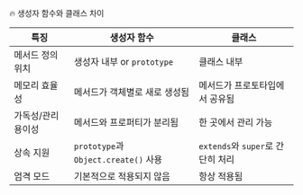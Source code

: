 🔥 생성자 함수와 클래스 차이

<table><thead><tr><th><strong>특징</strong></th><th><strong>생성자 함수</strong></th><th><strong>클래스</strong></th></tr></thead><tbody><tr><td>메서드 정의 위치</td><td>생성자 내부 or <code>prototype</code></td><td>클래스 내부</td></tr><tr><td>메모리 효율성</td><td>메서드가 객체별로 새로 생성됨</td><td>메서드가 프로토타입에서 공유됨</td></tr><tr><td>가독성/관리 용이성</td><td>메서드와 프로퍼티가 분리됨</td><td>한 곳에서 관리 가능</td></tr><tr><td>상속 지원</td><td><code>prototype</code>과 <code>Object.create()</code> 사용</td><td><code>extends</code>와 <code>super</code>로 간단히 처리</td></tr><tr><td>엄격 모드</td><td>기본적으로 적용되지 않음</td><td>항상 적용됨</td></tr></tbody></table>
